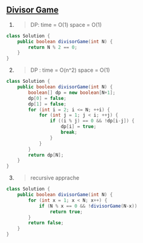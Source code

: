 ## [Divisor Game](https://leetcode.com/problems/divisor-game/description/)

1. > DP: time = O(1) space = O(1)

```java
class Solution {
    public boolean divisorGame(int N) {
        return N % 2 == 0;
    }
}
```

2. > DP : time = O(n^2) space = O(1) 

```java
class Solution {
    public boolean divisorGame(int N) {
        boolean[] dp = new boolean[N+1];
        dp[0] = false;
        dp[1] = false;
        for (int i = 2; i <= N; ++i) {
            for (int j = 1; j < i; ++j) {
                if ((i % j) == 0 && !dp[i-j]) {
                    dp[i] = true;
                    break;
                }
            }
        }
        return dp[N];
    }
}
```

3. > recursive apprache 

```java
class Solution {
    public boolean divisorGame(int N) {
        for (int x = 1; x < N; x++) {
            if (N % x == 0 && !divisorGame(N-x))
                return true;
        }
        return false;
    }
}
```

